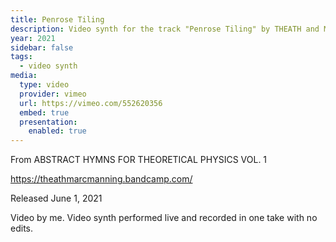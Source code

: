 ```yaml
---
title: Penrose Tiling
description: Video synth for the track "Penrose Tiling" by THEATH and Marc Manning.
year: 2021
sidebar: false
tags:
  - video synth
media:
  type: video
  provider: vimeo
  url: https://vimeo.com/552620356
  embed: true
  presentation:
    enabled: true
---
```


<ClientOnly>
  <WorkbookViewer />
</ClientOnly>

From ABSTRACT HYMNS FOR THEORETICAL PHYSICS VOL. 1

https://theathmarcmanning.bandcamp.com/

Released June 1, 2021

Video by me. Video synth performed live and recorded in one take with no edits.

<script setup>
import WorkbookViewer from '../.vitepress/theme/components/workbook/WorkbookViewer.vue';
</script>
